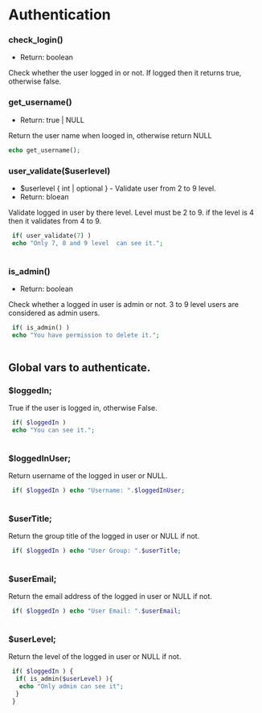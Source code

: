 # Authentication

### check_login()
 * Return: boolean

Check whether the user logged in or not. If logged then it returns true, otherwise false.


### get_username()
 * Return: true | NULL

Return the user name when looged in, otherwise return NULL

```php
echo get_username();
```


### user_validate($userlevel)
 * $userlevel { int | optional } - Validate user from 2 to 9 level.
 * Return: bloean

Validate logged in user by there level. Level must be 2 to 9.
if the level is 4 then it validates from 4 to 9. 

```php
 if( user_validate(7) )
 echo "Only 7, 8 and 9 level  can see it.";
 
```

### is_admin()
 * Return: boolean

Check whether a logged in user is admin or not. 3 to 9 level users are considered as admin users.

```php
 if( is_admin() )
 echo "You have permission to delete it.";
 
```


## Global vars to authenticate.

### $loggedIn;
True if the user is logged in, otherwise False.

```php
 if( $loggedIn )
 echo "You can see it.";
 
```

### $loggedInUser;
Return username of the logged in user or NULL.

```php
 if( $loggedIn ) echo "Username: ".$loggedInUser;
 
```
 
### $userTitle;
Return the group title of the logged in user or NULL if not.

```php
 if( $loggedIn ) echo "User Group: ".$userTitle;
 
``` 

### $userEmail;
Return the email address of the logged in user or NULL if not.

```php
 if( $loggedIn ) echo "User Email: ".$userEmail;
 
``` 


### $userLevel;
Return the level of the logged in user or NULL if not.

```php
 if( $loggedIn ) {
  if( is_admin($userLevel) ){
   echo "Only admin can see it";
  }
 }
 
``` 

